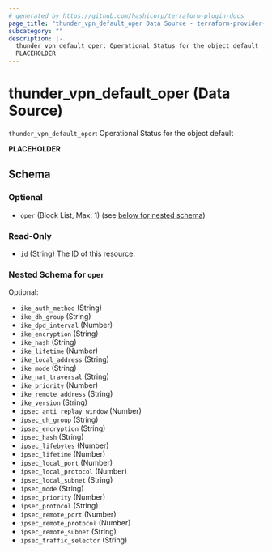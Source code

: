 ```yaml
---
# generated by https://github.com/hashicorp/terraform-plugin-docs
page_title: "thunder_vpn_default_oper Data Source - terraform-provider-thunder"
subcategory: ""
description: |-
  thunder_vpn_default_oper: Operational Status for the object default
  PLACEHOLDER
---
```


# thunder_vpn_default_oper (Data Source)

`thunder_vpn_default_oper`: Operational Status for the object default

__PLACEHOLDER__



<!-- schema generated by tfplugindocs -->
## Schema

### Optional

- `oper` (Block List, Max: 1) (see [below for nested schema](#nestedblock--oper))

### Read-Only

- `id` (String) The ID of this resource.

<a id="nestedblock--oper"></a>
### Nested Schema for `oper`

Optional:

- `ike_auth_method` (String)
- `ike_dh_group` (String)
- `ike_dpd_interval` (Number)
- `ike_encryption` (String)
- `ike_hash` (String)
- `ike_lifetime` (Number)
- `ike_local_address` (String)
- `ike_mode` (String)
- `ike_nat_traversal` (String)
- `ike_priority` (Number)
- `ike_remote_address` (String)
- `ike_version` (String)
- `ipsec_anti_replay_window` (Number)
- `ipsec_dh_group` (String)
- `ipsec_encryption` (String)
- `ipsec_hash` (String)
- `ipsec_lifebytes` (Number)
- `ipsec_lifetime` (Number)
- `ipsec_local_port` (Number)
- `ipsec_local_protocol` (Number)
- `ipsec_local_subnet` (String)
- `ipsec_mode` (String)
- `ipsec_priority` (Number)
- `ipsec_protocol` (String)
- `ipsec_remote_port` (Number)
- `ipsec_remote_protocol` (Number)
- `ipsec_remote_subnet` (String)
- `ipsec_traffic_selector` (String)


